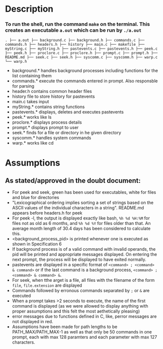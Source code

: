 # Description
### To run the shell, run the command `make` on the terminal. This creates an executable `a.out` which can be run by `./a.out`
`.
├── a.out
├── background.c
├── background.h
├── commands.c
├── commands.h
├── headers.h
├── history
├── main.c
├── makefile
├── myString.c
├── myString.h
├── pastevents.c
├── pastevents.h
├── peek.c
├── peek.h
├── proclore.c
├── proclore.h
├── prompt.c
├── prompt.h
├── README.md
├── seek.c
├── seek.h
├── syscomm.c
├── syscomm.h
├── warp.c
└── warp.h
`
- background.* handles background processes including functions for the list containing them
- commands.* execute the commands entered in prompt. Also responsble for parsing
- header.h contains common header files
- history file to store history for pastevents
- main.c takes input 
- myString.* contains string functions
- pastevents.* displays, deletes and executes pastevents
- peek.* works like ls
- proclore.* displays process details
- prompt.* displays prompt to user
- seek.* finds for a file or directory in he given directory
- syscomm.* handles system commands
- warp.* works like cd

# Assumptions
## As stated/approved in the doubt document:
- For peek and seek, green has been used for executables, white for files and blue for directories
- "Lexicographical ordering implies sorting a set of strings based on the ASCII values of the individual characters in a string". README.md appears before headers.h for peek
- For peek -l, the output is displayed exactly like bash, `%h %d %H:%M` for files not as old as 6 months, and `%h %d %Y` for files older than that. An average month length of 30.4 days has been considered to calculate this.
- <background_process_pid> is printed whenever one is executed as shown in Specification 6
- If background process is of a valid command with invalid operands, the pid will be printed and appropriate messages displayed. On entering the next prompt, the process will be displayed to have exited normally.
- pastevents are displayed in a specific format of `<command> ; <command> & command>` or if the last command is a background process, `<command> ; <command> & command> &`.
- For seek, when tthe arget is a file, all files with the filename of the form `file`, `file.extension` are displayed
- Commands followed by erronous commands separated by `;` or `&` are executed
- When a prompt takes >2 seconds to execute, the name of the first command is displayed (as we were allowed to display anything with proper assumptions and this felt the most aethetically pleasing)
- error messages due to functions defined in C, like, perror messages are not displayed in red.
- Assumptions have been made for path lengths to be PATH_MAX/PATH_MAX-1 as well as that only be 50 commands in one prompt, each with max 128 paramters and each parameter with max 127 characters.

